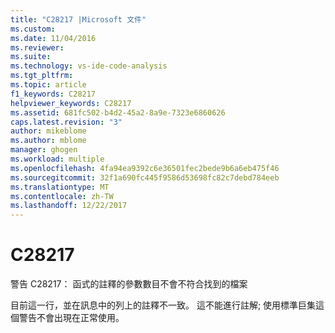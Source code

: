 ```yaml
---
title: "C28217 |Microsoft 文件"
ms.custom: 
ms.date: 11/04/2016
ms.reviewer: 
ms.suite: 
ms.technology: vs-ide-code-analysis
ms.tgt_pltfrm: 
ms.topic: article
f1_keywords: C28217
helpviewer_keywords: C28217
ms.assetid: 681fc502-b4d2-45a2-8a9e-7323e6860626
caps.latest.revision: "3"
author: mikeblome
ms.author: mblome
manager: ghogen
ms.workload: multiple
ms.openlocfilehash: 4fa94ea9392c6e36501fec2bede9b6a6eb475f46
ms.sourcegitcommit: 32f1a690fc445f9586d53698fc82c7debd784eeb
ms.translationtype: MT
ms.contentlocale: zh-TW
ms.lasthandoff: 12/22/2017
---
```

# <a name="c28217"></a>C28217
警告 C28217： 函式的註釋的參數數目不會不符合找到的檔案  
  
 目前這一行，並在訊息中的列上的註釋不一致。 這不能進行註解; 使用標準巨集這個警告不會出現在正常使用。